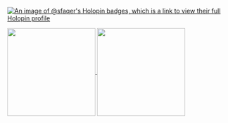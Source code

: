[![An image of @sfaqer's Holopin badges, which is a link to view their full Holopin profile](https://holopin.me/sfaqer)](https://holopin.io/@sfaqer)

<a href="https://github.com/sfaqer">
  <picture>
  <source
    srcset="https://github-readme-stats.vercel.app/api?username=sfaqer&locale=ru&include_all_commits=true&show_icons=true&hide_border=true&card_width=300&theme=dark"
    media="(prefers-color-scheme: dark)"
  />
  <source
    srcset="https://github-readme-stats.vercel.app/api?username=sfaqer&locale=ru&include_all_commits=true&show_icons=true&hide_border=true&card_width=300"
    media="(prefers-color-scheme: light), (prefers-color-scheme: no-preference)"
  />
  <img height=200 align="center" src="https://github-readme-stats.vercel.app/api?username=sfaqer&locale=ru&include_all_commits=true&show_icons=true&hide_border=true&card_width=300" />
  </picture>
  <picture>
  <source
    srcset="https://github-readme-stats.vercel.app/api/top-langs?username=sfaqer&layout=compact&langs_count=8&card_width=260&locale=en&hide_border=true&theme=dark"
    media="(prefers-color-scheme: dark)"
  />
  <source
    srcset="https://github-readme-stats.vercel.app/api/top-langs?username=sfaqer&layout=compact&langs_count=8&card_width=260&locale=en&hide_border=true"
    media="(prefers-color-scheme: light), (prefers-color-scheme: no-preference)"
  />
  <img height=200 align="center" src="https://github-readme-stats.vercel.app/api/top-langs?username=sfaqer&layout=compact&langs_count=8&card_width=260&locale=en&hide_border=true" />
  </picture>
</a>

<!--
**sfaqer/sfaqer** is a ✨ _special_ ✨ repository because its `README.md` (this file) appears on your GitHub profile.

Here are some ideas to get you started:

- 🔭 I’m currently working on ...
- 🌱 I’m currently learning ...
- 👯 I’m looking to collaborate on ...
- 🤔 I’m looking for help with ...
- 💬 Ask me about ...
- 📫 How to reach me: ...
- 😄 Pronouns: ...
- ⚡ Fun fact: ...
-->
